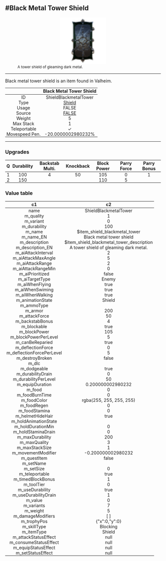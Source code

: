 <meta property="og:title" content="Black Metal Tower Shield - MoreValheim" /><meta property="og:type" content="website" /><meta property="og:image" content="/assets/black_metal_tower_shield.png" /><meta property="og:description" content="Black Metal Tower Shield is an item found in Valheim." /><meta name="theme-color" content="#546D78"><meta name="twitter:card" content="summary_large_image">
#Black Metal Tower Shield
-------------
<style>img {width:20px;}.tb {width:150px;display: block;margin-left: auto;margin-right: auto;}</style>

<style>.md-typeset table:not([class]) th:not([align]) {min-width:unset!important;}</style>
<style>td{padding:0em 0.3em!important;text-align:center!important;border-left:.05rem solid var(--md-default-fg-color--lightest)}</style>

<style>th{padding:0.1em 0.3em!important;text-align:center!important;font-weight:bold}</style>

<style>pre{text-align:right!important}</style>
<style>table tr td:first-child {border-left: 0;};</style>

<figure><img src="/assets/black_metal_tower_shield.png" class="tb" /><figcaption><small>A tower shield of gleaming dark metal.</small></figcaption></figure>

-------------

Black metal tower shield is an item found in Valheim.

|        | Black Metal Tower Shield              |
| ----------- | ------------------------------------ |
| ID |ShieldBlackmetalTower
| Type | [Shield](../../types/shield)
| Usage | FALSE<br>
| Source | [FALSE](../../item/false)
| Weight | 5 |
| Max Stack | 1 |
| Teleportable | ✓
| Movespeed Pen. | -20.0000002980232%


-------------

### Upgrades
| Q | Durability | Backstab Multi. | Knockback | Block Power | Parry Force | Parry Bonus
| - | - | - | - | - | - | - 
1 | 100 | 4 | 50 | 105 | 0 | 1 | 
 | 2 | 150 |  |  | 110 | 5 |  | 


### Value table
|c1|c2|
|----|----|
|name|ShieldBlackmetalTower|
|m_quality|1|
|m_variant|0|
|m_durability|100|
|m_name|$item_shield_blackmetal_tower|
|m_name_EN|Black metal tower shield|
|m_description|$item_shield_blackmetal_tower_description|
|m_description_EN|A tower shield of gleaming dark metal.|
|m_aiAttackInterval|2|
|m_aiAttackMaxAngle|5|
|m_aiAttackRange|2|
|m_aiAttackRangeMin|0|
|m_aiPrioritized|false|
|m_aiTargetType|Enemy|
|m_aiWhenFlying|true|
|m_aiWhenSwiming|true|
|m_aiWhenWalking|true|
|m_animationState|Shield|
|m_ammoType||
|m_armor|200|
|m_attackForce|50|
|m_backstabBonus|4|
|m_blockable|true|
|m_blockPower|105|
|m_blockPowerPerLevel|5|
|m_canBeReparied|true|
|m_deflectionForce|0|
|m_deflectionForcePerLevel|5|
|m_destroyBroken|false|
|m_dlc||
|m_dodgeable|true|
|m_durabilityDrain|0|
|m_durabilityPerLevel|50|
|m_equipDuration|0.200000002980232|
|m_food|0|
|m_foodBurnTime|0|
|m_foodColor|rgba(255, 255, 255, 255)|
|m_foodRegen|0|
|m_foodStamina|0|
|m_helmetHideHair|true|
|m_holdAnimationState||
|m_holdDurationMin|0|
|m_holdStaminaDrain|0|
|m_maxDurability|200|
|m_maxQuality|3|
|m_maxStackSize|1|
|m_movementModifier|-0.200000002980232|
|m_questItem|false|
|m_setName||
|m_setSize|0|
|m_teleportable|true|
|m_timedBlockBonus|1|
|m_toolTier|0|
|m_useDurability|true|
|m_useDurabilityDrain|1|
|m_value|0|
|m_variants|7|
|m_weight|5|
|m_damageModifiers|[  ]|
|m_trophyPos|{"x":0,"y":0}|
|m_skillType|Blocking|
|m_itemType|Shield|
|m_attackStatusEffect|null|
|m_consumeStatusEffect|null|
|m_equipStatusEffect|null|
|m_setStatusEffect|null|
